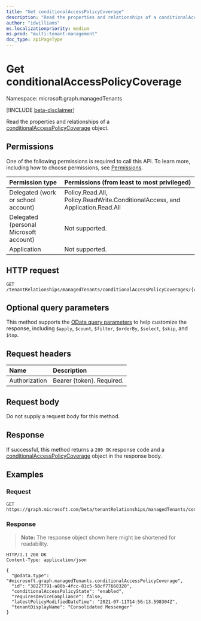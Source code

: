 ```yaml
---
title: "Get conditionalAccessPolicyCoverage"
description: "Read the properties and relationships of a conditionalAccessPolicyCoverage object."
author: "idwilliams"
ms.localizationpriority: medium
ms.prod: "multi-tenant-management"
doc_type: apiPageType
---
```


# Get conditionalAccessPolicyCoverage
Namespace: microsoft.graph.managedTenants

[!INCLUDE [beta-disclaimer](../../includes/beta-disclaimer.md)]

Read the properties and relationships of a [conditionalAccessPolicyCoverage](../resources/managedtenants-conditionalaccesspolicycoverage.md) object.

## Permissions
One of the following permissions is required to call this API. To learn more, including how to choose permissions, see [Permissions](/graph/permissions-reference).

|Permission type|Permissions (from least to most privileged)|
|:---|:---|
|Delegated (work or school account)|Policy.Read.All, Policy.ReadWrite.ConditionalAccess, and Application.Read.All|
|Delegated (personal Microsoft account)|Not supported.|
|Application|Not supported.|

## HTTP request

<!-- {
  "blockType": "ignored"
}
-->
``` http
GET /tenantRelationships/managedTenants/conditionalAccessPolicyCoverages/{conditionalAccessPolicyCoverageId}
```

## Optional query parameters
This method supports the [OData query parameters](/graph/query-parameters) to help customize the response, including `$apply`, `$count`, `$filter`, `$orderBy`, `$select`, `$skip`, and `$top`.

## Request headers
|Name|Description|
|:---|:---|
|Authorization|Bearer {token}. Required.|

## Request body
Do not supply a request body for this method.

## Response

If successful, this method returns a `200 OK` response code and a [conditionalAccessPolicyCoverage](../resources/managedtenants-conditionalaccesspolicycoverage.md) object in the response body.

## Examples

### Request

<!-- {
  "blockType": "request",
  "name": "get_conditionalaccesspolicycoverage"
}
-->
``` http
GET https://graph.microsoft.com/beta/tenantRelationships/managedTenants/conditionalAccessPolicyCoverages/{conditionalAccessPolicyCoverageId}
```



### Response
>**Note:** The response object shown here might be shortened for readability.
<!-- {
  "blockType": "response",
  "truncated": true,
  "@odata.type": "microsoft.graph.managedTenants.conditionalAccessPolicyCoverage"
}
-->
``` http
HTTP/1.1 200 OK
Content-Type: application/json

{
  "@odata.type": "#microsoft.graph.managedTenants.conditionalAccessPolicyCoverage",
  "id": "38227791-a88b-4fcc-81c5-58cf77668320",
  "conditionalAccessPolicyState": "enabled",
  "requiresDeviceCompliance": false,
  "latestPolicyModifiedDateTime": "2021-07-11T14:56:13.598304Z",
  "tenantDisplayName": "Consolidated Messenger"
}
```
